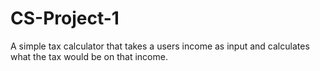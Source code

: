 # CS-Project-1
A simple tax calculator that takes a users income as input and calculates what the tax would be on that income.
